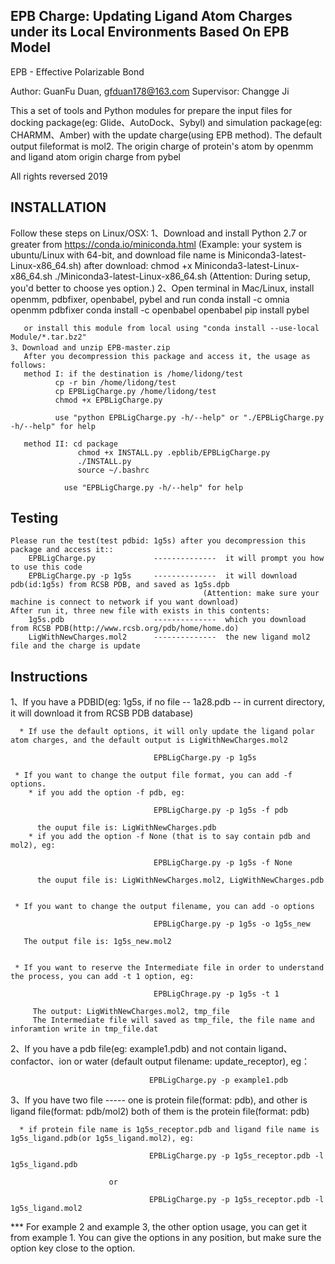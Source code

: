 EPB Charge: Updating Ligand Atom Charges under its Local Environments Based On EPB Model
----------------------------------------------------------------------------------------
EPB - Effective Polarizable Bond

Author: GuanFu Duan, gfduan178@163.com
Supervisor: Changge Ji

This a set of tools and Python modules for prepare the input files for docking package(eg: Glide、AutoDock、Sybyl) and simulation package(eg: CHARMM、Amber) with the update charge(using EPB method).
The default output fileformat is mol2.
The origin charge of protein's atom by openmm and ligand atom origin charge from pybel

All rights reversed 2019


INSTALLATION
------------
Follow these steps on Linux/OSX:
    1、Download and install Python 2.7 or greater from https://conda.io/miniconda.html
       (Example: your system is ubuntu/Linux with 64-bit, and download file name is Miniconda3-latest-Linux-x86_64.sh)
       after download: chmod +x  Miniconda3-latest-Linux-x86_64.sh
                       ./Miniconda3-latest-Linux-x86_64.sh
       (Attention: During setup, you'd better to choose yes option.)
    2、Open terminal in Mac/Linux, install openmm, pdbfixer, openbabel, pybel and run
       conda install -c omnia openmm pdbfixer
       conda install -c openbabel openbabel
       pip install pybel
       
       or install this module from local using "conda install --use-local Module/*.tar.bz2"
    3、Download and unzip EPB-master.zip
       After you decompression this package and access it, the usage as follows:
       method I: if the destination is /home/lidong/test
              cp -r bin /home/lidong/test
              cp EPBLigCharge.py /home/lidong/test
              chmod +x EPBLigCharge.py

              use "python EPBLigCharge.py -h/--help" or "./EPBLigCharge.py -h/--help" for help
    
       method II: cd package
                   chmod +x INSTALL.py .epblib/EPBLigCharge.py
                   ./INSTALL.py
                   source ~/.bashrc

                use "EPBLigCharge.py -h/--help" for help

Testing
-------
    Please run the test(test pdbid: 1g5s) after you decompression this package and access it::
        EPBLigCharge.py             --------------  it will prompt you how to use this code
        EPBLigCharge.py -p 1g5s     --------------  it will download pdb(id:1g5s) from RCSB PDB, and saved as 1g5s.dpb
                                               (Attention: make sure your machine is connect to network if you want download)
    After run it, three new file with exists in this contents:
        1g5s.pdb                    --------------  which you download from RCSB PDB(http://www.rcsb.org/pdb/home/home.do)
        LigWithNewCharges.mol2      --------------  the new ligand mol2 file and the charge is update



Instructions
-------------

   1、If you have a PDBID(eg: 1g5s, if no file -- 1a28.pdb -- in current directory, it will download it from RCSB PDB database)
      
      * If use the default options, it will only update the ligand polar atom charges, and the default output is LigWithNewCharges.mol2 
        
                                    EPBLigCharge.py -p 1g5s
        
     * If you want to change the output file format, you can add -f options.
        * if you add the option -f pdb, eg:
        
                                    EPBLigCharge.py -p 1g5s -f pdb
        
          the ouput file is: LigWithNewCharges.pdb 
        * if you add the option -f None (that is to say contain pdb and mol2), eg:
        
                                    EPBLigCharge.py -p 1g5s -f None
        
          the ouput file is: LigWithNewCharges.mol2, LigWithNewCharges.pdb 
     
     
     * If you want to change the output filename, you can add -o options

                                    EPBLigCharge.py -p 1g5s -o 1g5s_new
       
       The output file is: 1g5s_new.mol2 
       
       
     * If you want to reserve the Intermediate file in order to understand the process, you can add -t 1 option, eg:
   
                                    EPBLigChrage.py -p 1g5s -t 1

         The output: LigWithNewCharges.mol2, tmp_file 
         The Intermediate file will saved as tmp_file, the file name and inforamtion write in tmp_file.dat 
   
   		  
   2、If you have a pdb file(eg: example1.pdb) and not contain ligand、confactor、ion or water
      (default output filename: update_receptor), eg：
   
                                   EPBLigCharge.py -p example1.pdb
   
   3、If you have two file ----- one is protein file(format: pdb), and other is ligand file(format: pdb/mol2)
                                 both of them is the protein file(format: pdb)
   
      * if protein file name is 1g5s_receptor.pdb and ligand file name is 1g5s_ligand.pdb(or 1g5s_ligand.mol2), eg:
      
                                   EPBLigCharge.py -p 1g5s_receptor.pdb -l 1g5s_ligand.pdb
                          
                          or       
                          
                                   EPBLigCharge.py -p 1g5s_receptor.pdb -l 1g5s_ligand.mol2
      

   *** For example 2 and example 3, the other option usage, you can get it from example 1.
       You can give the options in any position, but make sure the option key close to the option.
